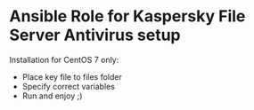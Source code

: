 # Ansible Role for Kaspersky File Server Antivirus setup

Installation for CentOS 7 only:
- Place key file to files folder
- Specify correct variables
- Run and enjoy ;)
